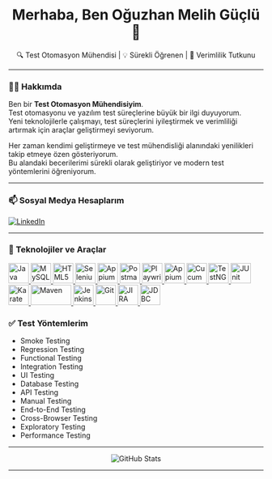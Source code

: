 <h1 align="center">Merhaba, Ben Oğuzhan Melih Güçlü 👋</h1>
<p align="center">
🔍 Test Otomasyon Mühendisi | 💡 Sürekli Öğrenen | 🚀 Verimlilik Tutkunu
</p>

---

### 🙋‍♂️ Hakkımda

Ben bir <strong>Test Otomasyon Mühendisiyim</strong>.  
Test otomasyonu ve yazılım test süreçlerine büyük bir ilgi duyuyorum.  
Yeni teknolojilerle çalışmayı, test süreçlerini iyileştirmek ve verimliliği artırmak için araçlar geliştirmeyi seviyorum.  

Her zaman kendimi geliştirmeye ve test mühendisliği alanındaki yenilikleri takip etmeye özen gösteriyorum.  
Bu alandaki becerilerimi sürekli olarak geliştiriyor ve modern test yöntemlerini öğreniyorum.  

---

### 📫 Sosyal Medya Hesaplarım

<p>
  <a href="https://www.linkedin.com/in/oguzhanmelihguclu" target="_blank">
    <img src="https://img.shields.io/badge/LinkedIn-blue?logo=linkedin&style=for-the-badge" alt="LinkedIn">
  </a>
</p>

---

### 🧰 Teknolojiler ve Araçlar

<p align="left">

<!-- Diller -->
<a href="https://www.java.com" target="_blank">
  <img src="https://cdn.jsdelivr.net/gh/devicons/devicon/icons/java/java-original.svg" width="40" height="40" alt="Java" />
</a>
<a href="https://www.mysql.com/" target="_blank">
  <img src="https://cdn.jsdelivr.net/gh/devicons/devicon/icons/mysql/mysql-original-wordmark.svg" width="40" height="40" alt="MySQL" />
</a>
<a href="https://developer.mozilla.org/en-US/docs/Web/HTML" target="_blank">
  <img src="https://cdn.jsdelivr.net/gh/devicons/devicon/icons/html5/html5-original.svg" width="40" height="40" alt="HTML5" />
</a>

<!-- Test Araçları -->
<a href="https://www.selenium.dev/" target="_blank">
  <img src="https://cdn.jsdelivr.net/gh/devicons/devicon/icons/selenium/selenium-original.svg" width="40" height="40" alt="Selenium" />
</a>
<a href="https://appium.io/" target="_blank">
  <img src="https://raw.githubusercontent.com/appium/appium/main/docs/assets/appium-logo.png" width="40" height="40" alt="Appium" />
</a>
<a href="https://www.postman.com/" target="_blank">
  <img src="https://www.vectorlogo.zone/logos/getpostman/getpostman-icon.svg" width="40" height="40" alt="Postman" />
</a>
<a href="https://playwright.dev/" target="_blank">
  <img src="https://playwright.dev/img/playwright-logo.svg" width="40" height="40" alt="Playwright" />
</a>
<!-- Appium -->
<a href="https://appium.io/" target="_blank">
  <img src="https://cdn.jsdelivr.net/npm/simple-icons@v9/icons/appium.svg" width="40" height="40" alt="Appium" />
</a>

<!-- Cucumber -->
<a href="https://cucumber.io/" target="_blank">
  <img src="https://raw.githubusercontent.com/cucumber/.github/main/profile/cucumber-logo.png" width="40" height="40" alt="Cucumber" />
</a>

<a href="https://testng.org/" target="_blank">
  <img src="https://avatars.githubusercontent.com/u/35881959?s=200&v=4" width="40" height="40" alt="TestNG" />
</a>
<a href="https://junit.org/junit5/" target="_blank">
  <img src="https://junit.org/junit5/assets/img/junit5-logo.png" width="40" height="40" alt="JUnit" />
</a>
<a href="https://karatelabs.io/" target="_blank">
  <img src="https://avatars.githubusercontent.com/u/30353541?s=200&v=4" width="40" height="40" alt="Karate" />
</a>

<!-- CI/CD -->
<a href="https://maven.apache.org/" target="_blank">
  <img src="https://upload.wikimedia.org/wikipedia/commons/5/52/Apache_Maven_logo.svg" width="80" height="40" alt="Maven" />
</a>
<a href="https://www.jenkins.io/" target="_blank">
  <img src="https://www.vectorlogo.zone/logos/jenkins/jenkins-icon.svg" width="40" height="40" alt="Jenkins" />
</a>

<!-- Versiyon Kontrol -->
<a href="https://git-scm.com/" target="_blank">
  <img src="https://cdn.jsdelivr.net/gh/devicons/devicon/icons/git/git-original.svg" width="40" height="40" alt="Git" />
</a>

<!-- Takip & Yönetim -->
<a href="https://www.atlassian.com/software/jira" target="_blank">
  <img src="https://cdn.worldvectorlogo.com/logos/jira-1.svg" width="40" height="40" alt="JIRA" />
</a>

<!-- JDBC (Java ile aynı görsel) -->
<a href="https://docs.oracle.com/javase/8/docs/technotes/guides/jdbc/" target="_blank">
  <img src="https://cdn.jsdelivr.net/gh/devicons/devicon/icons/java/java-original.svg" width="40" height="40" alt="JDBC" />
</a>

</p>



### ✅ Test Yöntemlerim

- Smoke Testing  
- Regression Testing  
- Functional Testing  
- Integration Testing  
- UI Testing  
- Database Testing  
- API Testing  
- Manual Testing  
- End-to-End Testing  
- Cross-Browser Testing  
- Exploratory Testing  
- Performance Testing  

---

<p align="center">
  <img src="https://github-readme-stats.vercel.app/api?username=oguzhanmelihguclu&show_icons=true&theme=radical" alt="GitHub Stats" />
</p>

---

